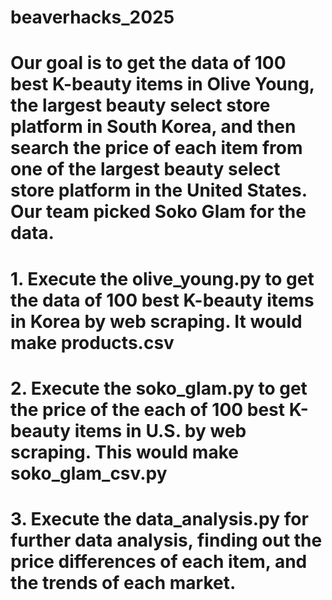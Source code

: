 # beaverhacks_2025
# Our goal is to get the data of 100 best K-beauty items in Olive Young, the largest beauty select store platform in South Korea, and then search the price of each item from one of the largest beauty select store platform in the United States. Our team picked Soko Glam for the data.
# 1. Execute the olive_young.py to get the data of 100 best K-beauty items in Korea by web scraping. It would make products.csv
# 2. Execute the soko_glam.py to get the price of the each of 100 best K-beauty items in U.S. by web scraping. This would make soko_glam_csv.py
# 3. Execute the data_analysis.py for further data analysis, finding out the price differences of each item, and the trends of each market.  
